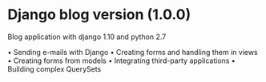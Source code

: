 # Django blog version (1.0.0)
Blog application with django 1.10 and python 2.7

•	 Sending e-mails with Django
•	 Creating forms and handling them in views
•	 Creating forms from models
•	 Integrating third-party applications
•	 Building complex QuerySets
